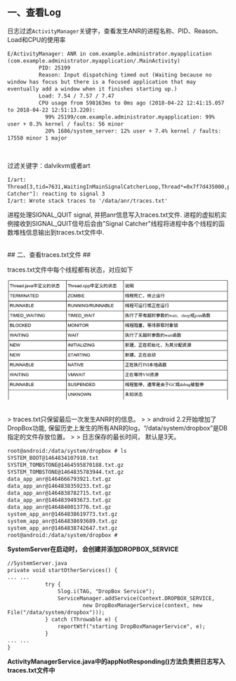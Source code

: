 ## 一、查看Log ##
日志过滤`ActivityManager`关键字，查看发生ANR的进程名称、PID、Reason、Load和CPU的使用率

	E/ActivityManager: ANR in com.example.administrator.myapplication (com.example.administrator.myapplication/.MainActivity)
              PID: 25199
              Reason: Input dispatching timed out (Waiting because no window has focus but there is a focused application that may eventually add a window when it finishes starting up.)
              Load: 7.54 / 7.57 / 7.47
              CPU usage from 598163ms to 0ms ago (2018-04-22 12:41:15.057 to 2018-04-22 12:51:13.220):
                99% 25199/com.example.administrator.myapplication: 99% user + 0.3% kernel / faults: 56 minor
                20% 1686/system_server: 12% user + 7.4% kernel / faults: 17550 minor 1 major


<br/>

过滤关键字：dalvikvm或者art


	I/art: Thread[3,tid=7631,WaitingInMainSignalCatcherLoop,Thread*=0x7f7d435000,peer=0x12d98790,"Signal Catcher"]: reacting to signal 3
	I/art: Wrote stack traces to '/data/anr/traces.txt'

进程处理SIGNAL_QUIT signal, 并把anr信息写入traces.txt文件.
进程的虚拟机实例接收到SIGNAL_QUIT信号后会由"Signal Catcher"线程将进程中各个线程的函数堆栈信息输出到traces.txt文件中.


<br/>
## 二、查看traces.txt文件 ##

traces.txt文件中每个线程都有状态，对应如下

![](../img/thread_status_explain.png)


<br/>
> traces.txt只保留最后一次发生ANR时的信息。
> 
> android 2.2开始增加了DropBox功能, 保留历史上发生的所有ANR的log，“/data/system/dropbox”是DB指定的文件存放位置。
> 
> 日志保存的最长时间， 默认是3天。

    root@android:/data/system/dropbox # ls
	SYSTEM_BOOT@1464834107910.txt
	SYSTEM_TOMBSTONE@1464595870188.txt.gz
	SYSTEM_TOMBSTONE@1464835783944.txt.gz
	data_app_anr@1464666793921.txt.gz
	data_app_anr@1464838359233.txt.gz
	data_app_anr@1464838782715.txt.gz
	data_app_anr@1464839493673.txt.gz
	data_app_anr@1464840013776.txt.gz
	system_app_anr@1464838619773.txt.gz
	system_app_anr@1464838693689.txt.gz
	system_app_anr@1464838742647.txt.gz
	root@android:/data/system/dropbox #



**SystemServer在启动时， 会创建并添加DROPBOX_SERVICE**

	//SystemServer.java
	private void startOtherServices() {
	... ...
	            try {
	                Slog.i(TAG, "DropBox Service");
	                ServiceManager.addService(Context.DROPBOX_SERVICE,
	                        new DropBoxManagerService(context, new File("/data/system/dropbox")));
	            } catch (Throwable e) {
	                reportWtf("starting DropBoxManagerService", e);
	            }
	... ...
	}

**ActivityManagerService.java中的appNotResponding()方法负责把日志写入traces.txt文件中**
